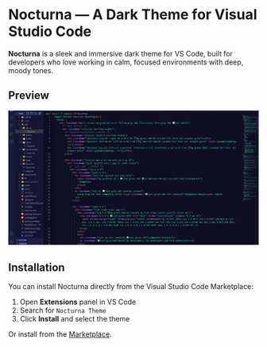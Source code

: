 # Nocturna — A Dark Theme for Visual Studio Code

**Nocturna** is a sleek and immersive dark theme for VS Code, built for developers who love working in calm, focused environments with deep, moody tones.

##  Preview

![Nocturna Theme Screenshot](./screenshot.png)

## Installation

You can install Nocturna directly from the Visual Studio Code Marketplace:

1. Open **Extensions** panel in VS Code
2. Search for `Nocturna Theme`
3. Click **Install** and select the theme

Or install from the [Marketplace](https://marketplace.visualstudio.com/items?itemName=ShonDsouza.nocturna-theme).

